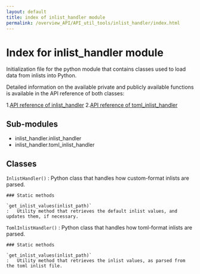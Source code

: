```yaml
---
layout: default
title: index of inlist_handler module
permalink: /overview_API/API_util_tools/inlist_handler/index.html
---
```


# Index for inlist_handler module

Initialization file for the python module that contains classes used to load data from inlists into Python.

Detailed information on the available private and publicly available functions is available in the API reference of both classes:

1.[API reference of inlist_handler](inlist_handler.html)
2.[API reference of toml_inlist_handler](toml_inlist_handler.html)

## Sub-modules

* inlist_handler.inlist_handler
* inlist_handler.toml_inlist_handler

## Classes

`InlistHandler()`
:   Python class that handles how custom-format inlists are parsed.

    ### Static methods

    `get_inlist_values(inlist_path)`
    :   Utility method that retrieves the default inlist values, and updates them, if necessary.

`TomlInlistHandler()`
:   Python class that handles how toml-format inlists are parsed.

    ### Static methods

    `get_inlist_values(inlist_path)`
    :   Utility method that retrieves the inlist values, as parsed from the toml inlist file.
